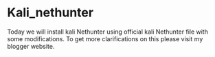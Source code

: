 # Kali_nethunter
Today we will install kali Nethunter using official kali Nethunter file with some modifications. To get more clarifications on this please visit my blogger website.
